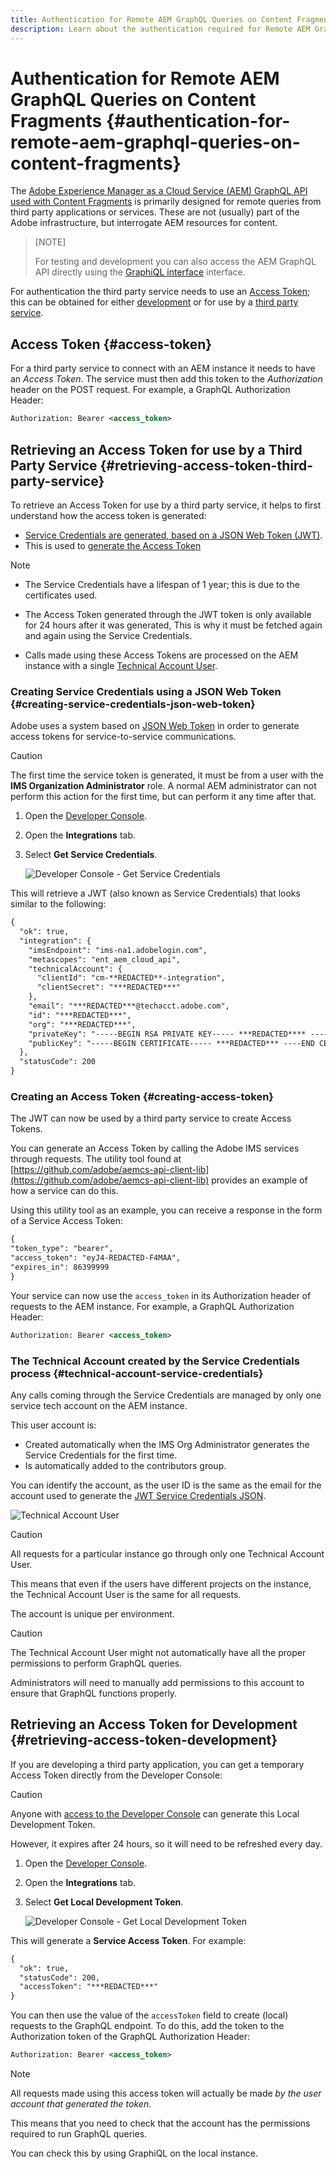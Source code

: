 ```yaml
---
title: Authentication for Remote AEM GraphQL Queries on Content Fragments
description: Learn about the authentication required for Remote AEM GraphQL queries.
---
```


# Authentication for Remote AEM GraphQL Queries on Content Fragments {#authentication-for-remote-aem-graphql-queries-on-content-fragments}

The [Adobe Experience Manager as a Cloud Service (AEM) GraphQL API used with Content Fragments](/help/assets/content-fragments/graphql-api-content-fragments.md) is primarily designed for remote queries from third party applications or services.  These are not (usually) part of the Adobe infrastructure, but interrogate AEM resources for content.

>[NOTE]
>
>For testing and development you can also access the AEM GraphQL API directly using the [GraphiQL interface](/help/assets/content-fragments/graphql-api-content-fragments.md#graphiql-interface) interface.

For authentication the third party service needs to use an [Access Token](#access-token); this can be obtained for either [development](#retrieving-access-token-development) or for use by a [third party service](#retrieving-access-token-third-party-service).

## Access Token {#access-token}

For a third party service to connect with an AEM instance it needs to have an *Access Token*. The service must then add this token to the *Authorization* header on the POST request. For example, a GraphQL Authorization Header:

```xml
Authorization: Bearer <access_token>
```

## Retrieving an Access Token for use by a Third Party Service {#retrieving-access-token-third-party-service}

To retrieve an Access Token for use by a third party service, it helps to first understand how the access token is generated:

* [Service Credentials are generated, based on a JSON Web Token (JWT)](#creating-service-credentials-json-web-token).
* This is used to [generate the Access Token](#creating-access-token)

>[!NOTE]
>
>* The Service Credentials have a lifespan of 1 year; this is due to the certificates used.
>
>* The Access Token generated through the JWT token is only available for 24 hours after it was generated, This is why it must be fetched again and again using the Service Credentials.
>
>* Calls made using these Access Tokens are processed on the AEM instance with a single [Technical Account User](#tech-service-account-service-credentials).

### Creating Service Credentials using a JSON Web Token {#creating-service-credentials-json-web-token}

Adobe uses a system based on [JSON Web Token](https://jwt.io/) in order to generate access tokens for service-to-service communications. 

>[!CAUTION]
>
>The first time the service token is generated, it must be from a user with the **IMS Organization Administrator** role. A normal AEM administrator can not perform this action for the first time, but can perform it any time after that.

1. Open the [Developer Console](/help/implementing/cloud-manager/manage-environments.md#accessing-developer-console).

1. Open the **Integrations** tab.

1. Select **Get Service Credentials**.
   
   ![Developer Console - Get Service Credentials](assets/cfm-graphql-auth-dev-console.png)

This will retrieve a JWT (also known as Service Credentials) that looks similar to the following:

```xml
{
  "ok": true,
  "integration": {
    "imsEndpoint": "ims-na1.adobelogin.com",
    "metascopes": "ent_aem_cloud_api",
    "technicalAccount": {
      "clientId": "cm-**REDACTED**-integration",
      "clientSecret": "***REDACTED***"
    },
    "email": "***REDACTED***@techacct.adobe.com",
    "id": "***REDACTED***",
    "org": "***REDACTED***",
    "privateKey": "-----BEGIN RSA PRIVATE KEY----- ***REDACTED**** ----END RSA PRIVATE KEY-----\r\n",
    "publicKey": "-----BEGIN CERTIFICATE----- ***REDACTED*** ----END CERTIFICATE-----\r\n"
  },
  "statusCode": 200
}
```

### Creating an Access Token {#creating-access-token}

The JWT can now be used by a third party service to create Access Tokens.

You can generate an Access Token by calling the Adobe IMS services through requests. The utility tool found at [https://github.com/adobe/aemcs-api-client-lib](https://github.com/adobe/aemcs-api-client-lib) provides an example of how a service can do this.

Using this utility tool as an example, you can receive a response in the form of a Service Access Token:

```xml
{
"token_type": "bearer",
"access_token": "eyJ4-REDACTED-F4MAA",
"expires_in": 86399999
}
```

Your service can now use the `access_token` in its Authorization header of requests to the AEM instance. For example, a GraphQL Authorization Header:

```xml
Authorization: Bearer <access_token>
```

### The Technical Account created by the Service Credentials process {#technical-account-service-credentials}

Any calls coming through the Service Credentials are managed by only one service tech account on the AEM instance. 

This user account is:

* Created automatically when the IMS Org Administrator generates the Service Credentials for the first time.
* Is automatically added to the contributors group. 
 
You can identify the account, as the user ID is the same as the email for the account used to generate the [JWT Service Credentials JSON](#creating-service-credentials-json-web-token).

![Technical Account User](assets/cfm-tech-service-account.png)

>[!CAUTION]
>
>All requests for a particular instance go through only one Technical Account User. 
>
>This means that even if the users have different projects on the instance, the Technical Account User is the same for all requests. 
>
>The account is unique per environment.

>[!CAUTION]
>
>The Technical Account User might not automatically have all the proper permissions to perform GraphQL queries. 
>
>Administrators will need to manually add permissions to this account to ensure that GraphQL functions properly.

## Retrieving an Access Token for Development {#retrieving-access-token-development}

If you are developing a third party application, you can get a temporary Access Token directly from the Developer Console: 

>[!CAUTION]
>
>Anyone with [access to the Developer Console](/help/implementing/cloud-manager/manage-environments.md#accessing-developer-console) can generate this Local Development Token.
>
>However, it expires after 24 hours, so it will need to be refreshed every day.

1. Open the [Developer Console](/help/implementing/cloud-manager/manage-environments.md#accessing-developer-console).

1. Open the **Integrations** tab.

1. Select **Get Local Development Token**.
   
   ![Developer Console - Get Local Development Token](assets/cfm-graphql-auth-dev-console.png)

This will generate a **Service Access Token**. For example:

```xml
{
  "ok": true,
  "statusCode": 200,
  "accessToken": "***REDACTED***"
}
```

You can then use the value of the `accessToken` field to create (local) requests to the GraphQL endpoint. To do this, add the token to the Authorization token of the GraphQL Authorization Header:

```xml
Authorization: Bearer <access_token>
```

>[!NOTE]
>
>All requests made using this access token will actually be made *by the user account that generated the token*. 
>
>This means that you need to check that the account has the permissions required to run GraphQL queries. 
>
>You can check this by using GraphiQL on the local instance.
